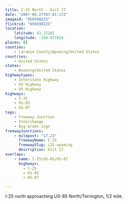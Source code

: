 ```yaml
---
title: I-25 North - Exit 17
date: "2007-05-27T07:01:17Z"
imageid: "956598225"
flickrid: "956598225"
location:
    latitude: 41.22202
    longitude: -104.837824
places: []
counties:
    - Laramie County|Wyoming|United States
countries:
    - United States
states:
    - Wyoming|United States
highwaytypes:
    - Interstate Highway
    - US Highway
    - US Highway
highways:
    - I-25
    - US-85
    - US-87
tags:
    - Freeway Junction
    - Interchange
    - Big Green Sign
freewayJunctions:
    - milepost: "17.23"
      freewayName: I-25
      freewaySlug: i25-wyoming
      description: Exit 17
overlaps:
    - name: I-25/US-85/US-87
      highways:
        - I-25
        - US-85
        - US-87

---
```

I-25 north approaching US-85 North/Torrington, 1/2 mile.
